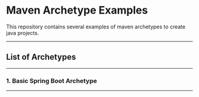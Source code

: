 # Maven Archetype Examples

This repository contains several examples of maven archetypes to create java projects.

---

## List of Archetypes

---

### 1. Basic Spring Boot Archetype

---

